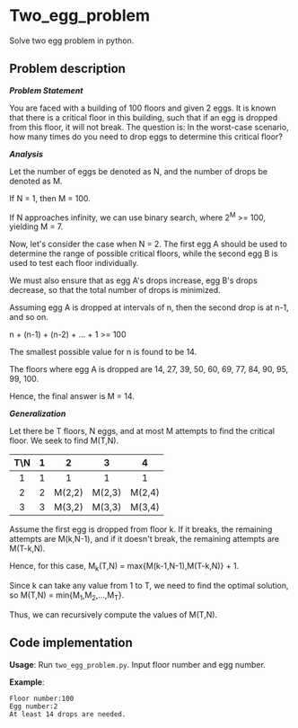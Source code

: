 # Two_egg_problem

Solve two egg problem in python.

## Problem description

***Problem Statement***

You are faced with a building of 100 floors and given 2 eggs.
It is known that there is a critical floor in this building, such that if an egg is dropped from this floor, it will not break.
The question is: In the worst-case scenario, how many times do you need to drop eggs to determine this critical floor?

***Analysis***

Let the number of eggs be denoted as N, and the number of drops be denoted as M.

If N = 1, then M = 100.

If N approaches infinity, we can use binary search, where 2<sup>M</sup> >= 100, yielding M = 7.

Now, let's consider the case when N = 2. The first egg A should be used to determine the range of possible critical floors, while the second egg B is used to test each floor individually.

We must also ensure that as egg A's drops increase, egg B's drops decrease, so that the total number of drops is minimized.

Assuming egg A is dropped at intervals of n, then the second drop is at n-1, and so on.

n + (n-1) + (n-2) + ... + 1 >= 100

The smallest possible value for n is found to be 14.

The floors where egg A is dropped are 14, 27, 39, 50, 60, 69, 77, 84, 90, 95, 99, 100.

Hence, the final answer is M = 14.

***Generalization***

Let there be T floors, N eggs, and at most M attempts to find the critical floor. We seek to find M(T,N).

| T\N | 1 |   2    |   3    |   4    |
|:---:|:-:|:------:|:------:|:------:|
|  1  | 1 |   1    |   1    |   1    |
|  2  | 2 | M(2,2) | M(2,3) | M(2,4) |
|  3  | 3 | M(3,2) | M(3,3) | M(3,4) |

Assume the first egg is dropped from floor k. If it breaks, the remaining attempts are M(k,N-1), and if it doesn't break, the remaining attempts are M(T-k,N).

Hence, for this case, M<sub>k</sub>(T,N) = max{M(k-1,N-1),M(T-k,N)} + 1.

Since k can take any value from 1 to T, we need to find the optimal solution, so M(T,N) = min{M<sub>1</sub>,M<sub>2</sub>,...,M<sub>T</sub>}.

Thus, we can recursively compute the values of M(T,N).

## Code implementation

**Usage**: Run `two_egg_problem.py`. Input floor number and egg number.

**Example**:

```
Floor number:100
Egg number:2
At least 14 drops are needed.
```

